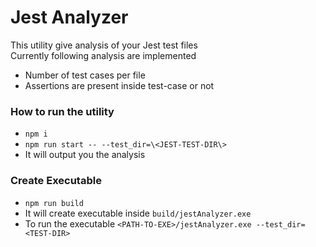 # Jest Analyzer

This utility give analysis of your Jest test files
<br>Currently following analysis are implemented

- Number of test cases per file
- Assertions are present inside test-case or not

### How to run the utility

- `npm i`
- `npm run start -- --test_dir=\<JEST-TEST-DIR\>`
- It will output you the analysis

### Create Executable
- `npm run build` 
- It will create executable inside `build/jestAnalyzer.exe`
- To run the executable `<PATH-TO-EXE>/jestAnalyzer.exe --test_dir=<TEST-DIR>`